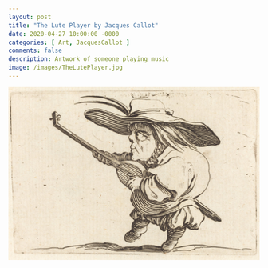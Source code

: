 ```yaml
---
layout: post
title: "The Lute Player by Jacques Callot"
date: 2020-04-27 10:00:00 -0000
categories: [ Art, JacquesCallot ]
comments: false
description: Artwork of someone playing music
image: /images/TheLutePlayer.jpg
---
```

![The Lute Player](/images/TheLutePlayer.jpg)
